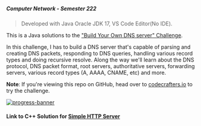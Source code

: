 ##### Computer Network - Semester 222

> Developed with Java Oracle JDK 17, VS Code Editor(No IDE).

This is a Java solutions to the
["Build Your Own DNS server" Challenge](https://app.codecrafters.io/courses/dns-server/overview).

In this challenge, I has to build a DNS server that's capable of parsing and
creating DNS packets, responding to DNS queries, handling various record types
and doing recursive resolve. Along the way we'll learn about the DNS protocol,
DNS packet format, root servers, authoritative servers, forwarding servers,
various record types (A, AAAA, CNAME, etc) and more.

**Note**: If you're viewing this repo on GitHub, head over to
[codecrafters.io](https://codecrafters.io) to try the challenge.

[![progress-banner](https://backend.codecrafters.io/progress/dns-server/f1da2dcb-5fc8-48e1-b942-106c70864fb0)](https://app.codecrafters.io/users/codecrafters-bot?r=2qF)
#### Link to C++ Solution for [Simple HTTP Server](https://github.com/trungIsOnGithhub/HttpServerCpp)
